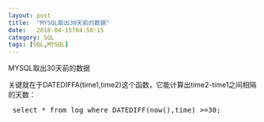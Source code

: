 ```yaml
---
layout: post
title:  "MYSQL取出30天前的数据"
date:   2018-04-15T04:50:15
category: SQL
tags: [SQL,MYSQL]
---
```


MYSQL取出30天前的数据

<p>关键就在于DATEDIFFA(time1,time2)这个函数，它能计算出time2-time1之间相隔的天数：</p><pre class="brush:sql;toolbar:false">&nbsp;select&nbsp;*&nbsp;from&nbsp;log&nbsp;where&nbsp;DATEDIFF(now(),time)&nbsp;&gt;=30;</pre><p><br/></p>
